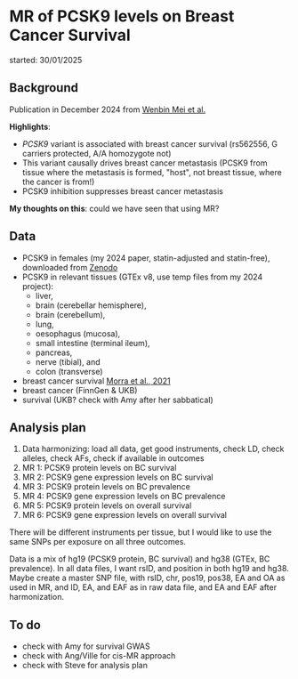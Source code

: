# MR of PCSK9 levels on Breast Cancer Survival

started: 30/01/2025

## Background

Publication in December 2024 from [Wenbin Mei et al.](https://doi.org/10.1016/j.cell.2024.11.009)

**Highlights**: 

- _PCSK9_ variant is associated with breast cancer survival (rs562556, G carriers protected, A/A homozygote not)
- This variant causally drives breast cancer metastasis (PCSK9 from tissue where the metastasis is formed, "host", not breast tissue, where the cancer is from!)
- PCSK9 inhibition suppresses breast cancer metastasis

**My thoughts on this**: could we have seen that using MR? 

## Data

- PCSK9 in females (my 2024 paper, statin-adjusted and statin-free), downloaded from [Zenodo](https://zenodo.org/records/10600167)
- PCSK9 in relevant tissues (GTEx v8, use temp files from my 2024 project): 
    - liver, 
    - brain (cerebellar hemisphere), 
    - brain (cerebellum), 
    - lung, 
    - oesophagus (mucosa), 
    - small intestine (terminal ileum), 
    - pancreas, 
    - nerve (tibial), and 
    - colon (transverse) 
- breast cancer survival [Morra et al., 2021](https://breast-cancer-research.biomedcentral.com/articles/10.1186/s13058-021-01450-7#availability-of-data-and-materials)
- breast cancer (FinnGen & UKB)
- survival (UKB? check with Amy after her sabbatical)

## Analysis plan

1. Data harmonizing: load all data, get good instruments, check LD, check alleles, check AFs, check if available in outcomes
2. MR 1: PCSK9 protein levels on BC survival 
3. MR 2: PCSK9 gene expression levels on BC survival
4. MR 3: PCSK9 protein levels on BC prevalence
5. MR 4: PCSK9 gene expression levels on BC prevalence
6. MR 5: PCSK9 protein levels on overall survival
7. MR 6: PCSK9 gene expression levels on overall survival

There will be different instruments per tissue, but I would like to use the same SNPs per exposure on all three outcomes. 

Data is a mix of hg19 (PCSK9 protein, BC survival) and hg38 (GTEx, BC prevalence). In all data files, I want rsID, and position in both hg19 and hg38. Maybe create a master SNP file, with rsID, chr, pos19, pos38, EA and OA as used in MR, and ID, EA, and EAF as in raw data file, and EA and EAF after harmonization. 

## To do

- check with Amy for survival GWAS
- check with Ang/Ville for cis-MR approach
- check with Steve for analysis plan 

